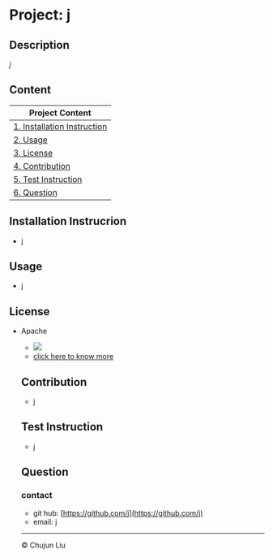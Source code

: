 # Project: j

  ## Description
  *j*
  
  ## Content
  | Project Content  | 
  | ---------------- |
  | [1. Installation Instruction](#Installation-Instrucrion) | 
  | [2. Usage](#Usage)                           | 
  | [3. License](#License)                       | 
  | [4. Contribution](#Contribution)             | 
  | [5. Test Instruction](#Test-Instruction)     | 
  | [6. Question](#Question)                     | 
  
  ## Installation Instrucrion
  * j
  
  ## Usage
  * j
  
  ## License
* Apache 
  * <img src='https://img.shields.io/badge/license-%7BApache%7D-blue.svg'> 
  * [click here to know more](https://en.wikipedia.org/wiki/Apache_License)


  ## Contribution
  * j
  
  ## Test Instruction
  * j
  
  ## Question
  ### contact
  * git hub: [https://github.com/j](https://github.com/j)
  * email: j
  
  ---
  
  © Chujun Liu
  
